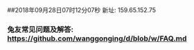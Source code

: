 ##2018年09月28日07时12分07秒 新址: 159.65.152.75
### 兔友常见问题及解答: https://github.com/wanggonging/d/blob/w/FAQ.md

